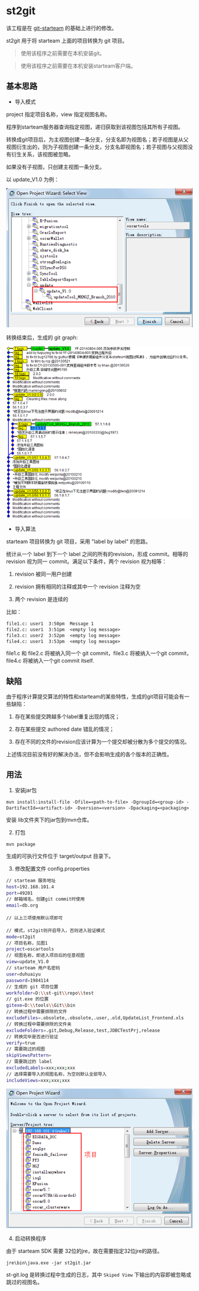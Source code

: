 # st2git 

该工程是在 [git-starteam](https://github.com/planestraveler/git-starteam) 的基础上进行的修改。

st2git 用于将 starteam 上面的项目转换为 git 项目。

> 使用该程序之前需要在本机安装git。

> 使用该程序之前需要在本机安装starteam客户端。

## 基本思路

- 导入模式

project 指定项目名称，view 指定视图名称。

程序到starteam服务器查询指定视图，递归获取到该视图包括其所有子视图。

转换成git项目后，为主视图创建一条分支，分支名即为视图名；若子视图是从父视图衍生出的，则为子视图创建一条分支，分支名即视图名；若子视图与父视图没有衍生关系，该视图被忽略。

如果没有子视图，只创建主视图一条分支。

以 update_V1.0 为例：

![](image/st-view.png)

转换结束后，生成的 git graph:

![](image/git-graph.png)

- 导入算法

starteam 项目转换为 git 项目，采用 "label by label" 的思路。

统计从一个 label 到下一个 label 之间的所有的revision，形成 commit。相等的 revision 视为同一 commit。满足以下条件，两个 revision 视为相等：

1. revision 被同一用户创建

2. revision 拥有相同的注释或其中一个 revision 注释为空

3. 两个 revision 是连续的

比如：

```
file1.c: user1  3:50pm  Message 1
file2.c: user1  3:51pm  <empty log message>
file3.c: user2  3:52pm  <empty log message>
file4.c: user1  3:53pm  <empty log message>
```

file1.c 和 file2.c 将被纳入同一个 git commit，file3.c 将被纳入一个git commit， file4.c 将被纳入一个git commit
itself. 

## 缺陷

由于程序计算提交算法的特性和starteam的某些特性，生成的git项目可能会有一些缺陷：

1. 存在某些提交跨越多个label重复出现的情况；

2. 存在某些提交 authored date 错乱的情况；

3. 存在不同的文件的revision应该计算为一个提交却被分散为多个提交的情况。

上述情况目前没有好的解决办法，但不会影响生成的各个版本的正确性。
 
## 用法

1. 安装jar包

```
mvn install:install-file -Dfile=<path-to-file> -DgroupId=<group-id> -DartifactId=<artifact-id> -Dversion=<version> -Dpackaging=<packaging>
```

安装 lib文件夹下的jar包到mvn仓库。

2. 打包

```
mvn package
```

生成的可执行文件位于 target/output 目录下。

3. 修改配置文件 config.properties

```sh
// starteam 服务地址
host=192.168.101.4 
port=49201
// 邮箱域名，创建git commit时使用
email=db.org

// 以上三项使用默认项即可

// 模式，st2git则开启导入，否则进入验证模式
mode=st2git
// 项目名称，见图1
project=oscartools
// 视图名称，即进入项目后的任意视图
view=update_V1.0
// starteam 用户名密码
user=duhuaiyu
password=1984114
// 生成的 git 项目位置
workfolder=D:\\st-git\\repo\\test
// git.exe 的位置
gitexe=D:\\tools\\Git\\bin
// 转换过程中需要排除的文件
excludeFiles=.obsolete,.obsolote,.user,.old,UpdateList_Frontend.xls
// 转换过程中需要排除的文件夹
excludeFolders=.git,Debug,Release,test,JDBCTestPrj,release
// 转换完毕是否进行验证
verify=true
// 需要跳过的视图
skipViewsPattern=
// 需要跳过的 label
excludedLabels=xxx;xxx;xxx
// 选择需要导入的视图名称，为空则默认全部导入
includeViews=xxx;xxx;xxx
```

![图1 starteam上的项目](image/st-project.png)

4. 启动转换程序

由于 starteam SDK 需要 32位的jre，故在需要指定32位jre的路径。

```
jre\bin\java.exe -jar st2git.jar
```

st-git.log 是转换过程中生成的日志，其中 `Skiped View` 下输出的内容即被忽略或跳过的视图名。